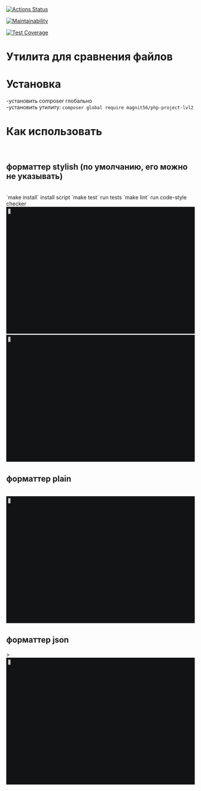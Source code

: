 [![Actions Status](https://github.com/Maron4ik/php-project-lvl2/workflows/hexlet-check/badge.svg)](https://github.com/Maron4ik/php-project-lvl2/actions)

[![Maintainability](https://api.codeclimate.com/v1/badges/63aa7c8d873f1c303fdc/maintainability)](https://codeclimate.com/github/Maron4ik/php-project-lvl2/maintainability)

[![Test Coverage](https://api.codeclimate.com/v1/badges/63aa7c8d873f1c303fdc/test_coverage)](https://codeclimate.com/github/Maron4ik/php-project-lvl2/test_coverage)

<h1>Утилита для сравнения файлов</h1>
<h1>Установка</h1>
-установить composer глобально<br>
-установить утилиту: <code>composer global require magnit56/php-project-lvl2</code><br>
<h1>Как использовать</h1><br>
<h2>форматтер stylish (по умолчанию, его можно не указывать)</h2><br>
`make install` install script  
`make test` run tests  
`make lint` run code-style checker  
<img src="https://raw.githubusercontent.com/magnit56/php-project-lvl2/master/examples/stylish.gif" /><br>
<img src="https://raw.githubusercontent.com/magnit56/php-project-lvl2/master/examples/default.gif" /><br>
<h2>форматтер plain</h2><br>
<img src="https://raw.githubusercontent.com/magnit56/php-project-lvl2/master/examples/plain.gif" /><br>
<h2>форматтер json</h2>><br>
<img src="https://raw.githubusercontent.com/magnit56/php-project-lvl2/master/examples/json.gif" /><br>
